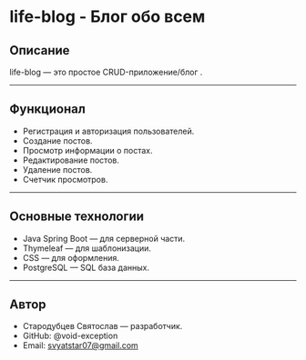 # life-blog - Блог обо всем

## Описание
life-blog — это простое CRUD-приложение/блог .

---

## Функционал
- Регистрация и авторизация пользователей.
- Создание постов.
- Просмотр информации о постах.
- Редактирование постов.
- Удаление постов.
- Счетчик просмотров.

---
## Основные технологии
- Java Spring Boot — для серверной части.
- Thymeleaf — для шаблонизации.
- CSS — для оформления.
- PostgreSQL — SQL база данных.
---
## Автор
- Стародубцев Святослав — разработчик.
- GitHub: @void-exception
- Email: svyatstar07@gmail.com
